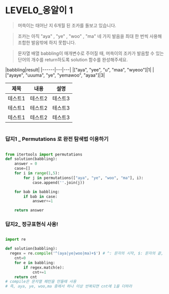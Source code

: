 # LEVEL0_옹알이 1


> 머쓱이는 태어난 지 6개월 된 조카를 돌보고 있습니다. 


> 조카는 아직 "aya" , "ye" , "woo" , "ma" 네 가지 발음을 최대 한 번씩 사용해 조합한 발음밖에 하지 못합니다. 


> 문자열 배열 babbling이 매개변수로 주어질 때, 머쓱이의 조카가 발음할 수 있는 단어의 개수를 return하도록 solution 함수를 완성해주세요.

|babbling|result|
|------|---|---|
|["aya", "yee", "u", "maa", "wyeoo"]|1|
|["ayaye", "uuuma", "ye", "yemawoo", "ayaa"]|3|


|제목|내용|설명|
|------|---|---|
|테스트1|테스트2|테스트3|
|테스트1|테스트2|테스트3|
|테스트1|테스트2|테스트3|

#
### 답지1 _ Permutations 로 완전 탐색법 이용하기


```python 

from itertools import permutations
def solution(babbling):
    answer = 0
    case=[]
    for i in range(1,5):
        for j in permutations(["aya", "ye", "woo", "ma"], i):
            case.append(''.join(j))

    for bab in babbling:
        if bab in case:
            answer+=1

    return answer

```


### 답지2_ 정규표현식 사용!

```python

import re

def solution(babbling):
  regex = re.compile('^(aya|ye|woo|ma)+$') # ^: 문자의 시작, $: 문자의 끝, + 앞의 내용을 1번이상 반복
    cnt=0
    for e in babbling:
        if regex.match(e):
            cnt+=1
    return cnt
# compile은 문자열 패턴을 만들때 사용 
# 즉, aya, ye, woo,ma 중에서 하나 이상 반복되면 cnt에 1을 더하라
```
